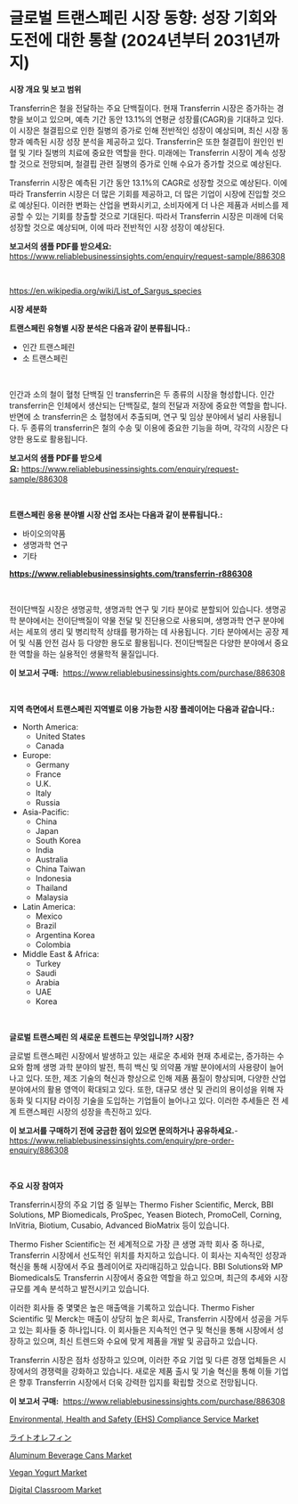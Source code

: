 <p><h1>글로벌 트랜스페린 시장 동향: 성장 기회와 도전에 대한 통찰 (2024년부터 2031년까지)</h1></p><p><strong>시장 개요 및 보고 범위</strong></p>
<p><p>Transferrin은 철을 전달하는 주요 단백질이다. 현재 Transferrin 시장은 증가하는 경향을 보이고 있으며, 예측 기간 동안 13.1%의 연평균 성장률(CAGR)을 기대하고 있다. 이 시장은 철결핍으로 인한 질병의 증가로 인해 전반적인 성장이 예상되며, 최신 시장 동향과 예측된 시장 성장 분석을 제공하고 있다. Transferrin은 또한 철결핍이 원인인 빈혈 및 기타 질병의 치료에 중요한 역할을 한다. 미래에는 Transferrin 시장이 계속 성장할 것으로 전망되며, 철결핍 관련 질병의 증가로 인해 수요가 증가할 것으로 예상된다.</p><p>Transferrin 시장은 예측된 기간 동안 13.1%의 CAGR로 성장할 것으로 예상된다. 이에 따라 Transferrin 시장은 더 많은 기회를 제공하고, 더 많은 기업이 시장에 진입할 것으로 예상된다. 이러한 변화는 산업을 변화시키고, 소비자에게 더 나은 제품과 서비스를 제공할 수 있는 기회를 창출할 것으로 기대된다. 따라서 Transferrin 시장은 미래에 더욱 성장할 것으로 예상되며, 이에 따라 전반적인 시장 성장이 예상된다.</p></p>
<p><strong>보고서의 샘플 PDF를 받으세요:</strong> <a href="https://www.reliablebusinessinsights.com/enquiry/request-sample/886308">https://www.reliablebusinessinsights.com/enquiry/request-sample/886308</a></p>
<p>&nbsp;</p>
<p><a href="https://en.wikipedia.org/wiki/List_of_Sargus_species">https://en.wikipedia.org/wiki/List_of_Sargus_species</a></p>
<p><strong>시장 세분화</strong></p>
<p><strong>트랜스페린 유형별 시장 분석은 다음과 같이 분류됩니다.:</strong></p>
<p><ul><li>인간 트랜스페린</li><li>소 트랜스페린</li></ul></p>
<p>&nbsp;</p>
<p><p>인간과 소의 철이 혈청 단백질 인 transferrin은 두 종류의 시장을 형성합니다. 인간 transferrin은 인체에서 생산되는 단백질로, 철의 전달과 저장에 중요한 역할을 합니다. 반면에 소 transferrin은 소 혈청에서 추출되며, 연구 및 임상 분야에서 널리 사용됩니다. 두 종류의 transferrin은 철의 수송 및 이용에 중요한 기능을 하며, 각각의 시장은 다양한 용도로 활용됩니다.</p></p>
<p><strong>보고서의 샘플 PDF를 받으세요:</strong>&nbsp;<a href="https://www.reliablebusinessinsights.com/enquiry/request-sample/886308">https://www.reliablebusinessinsights.com/enquiry/request-sample/886308</a></p>
<p>&nbsp;</p>
<p><strong> 트랜스페린 응용 분야별 시장 산업 조사는 다음과 같이 분류됩니다.:</strong></p>
<p><ul><li>바이오의약품</li><li>생명과학 연구</li><li>기타</li></ul></p>
<p><strong><a href="https://www.reliablebusinessinsights.com/transferrin-r886308">https://www.reliablebusinessinsights.com/transferrin-r886308</a></strong></p>
<p>&nbsp;</p>
<p><p>전이단백질 시장은 생명공학, 생명과학 연구 및 기타 분야로 분할되어 있습니다. 생명공학 분야에서는 전이단백질이 약물 전달 및 진단용으로 사용되며, 생명과학 연구 분야에서는 세포의 생리 및 병리학적 상태를 평가하는 데 사용됩니다. 기타 분야에서는 공장 제어 및 식품 안전 검사 등 다양한 용도로 활용됩니다. 전이단백질은 다양한 분야에서 중요한 역할을 하는 실용적인 생물학적 물질입니다.</p></p>
<p><strong>이 보고서 구매:</strong>&nbsp; <a href="https://www.reliablebusinessinsights.com/purchase/886308">https://www.reliablebusinessinsights.com/purchase/886308</a></p>
<p>&nbsp;</p>
<p><strong>지역 측면에서 트랜스페린 지역별로 이용 가능한 시장 플레이어는 다음과 같습니다.:</strong></p>
<p><ul>
    <li>
        North America:
        <ul>
            <li>United States</li>
            <li>Canada</li>
        </ul>
    </li>
    <li>
        Europe:
        <ul>
            <li>Germany</li>
            <li>France</li>
            <li>U.K.</li>
            <li>Italy</li>
            <li>Russia</li>
        </ul>
    </li>
    <li>
        Asia-Pacific:
        <ul>
            <li>China</li>
            <li>Japan</li>
            <li>South Korea</li>
            <li>India</li>
            <li>Australia</li>
            <li>China Taiwan</li>
            <li>Indonesia</li>
            <li>Thailand</li>
            <li>Malaysia</li>
        </ul>
    </li>
    <li>
        Latin America:
        <ul>
            <li>Mexico</li>
            <li>Brazil</li>
            <li>Argentina Korea</li>
            <li>Colombia</li>
        </ul>
    </li>
    <li>
        Middle East & Africa:
        <ul>
            <li>Turkey</li>
            <li>Saudi</li>
            <li>Arabia</li>
            <li>UAE</li>
            <li>Korea</li>
        </ul>
    </li>
    </ul></p>
<p>&nbsp;</p>
<p><strong>글로벌 트랜스페린 의 새로운 트렌드는 무엇입니까? 시장?</strong></p>
<p><p>글로벌 트랜스페린 시장에서 발생하고 있는 새로운 추세와 현재 추세로는, 증가하는 수요와 함께 생명 과학 분야의 발전, 특히 백신 및 의약품 개발 분야에서의 사용량이 늘어나고 있다. 또한, 제조 기술의 혁신과 향상으로 인해 제품 품질이 향상되며, 다양한 산업 분야에서의 활용 영역이 확대되고 있다. 또한, 대규모 생산 및 관리의 용이성을 위해 자동화 및 디지턈 라이징 기술을 도입하는 기업들이 늘어나고 있다. 이러한 추세들은 전 세계 트랜스페린 시장의 성장을 촉진하고 있다.</p></p>
<p><strong>이 보고서를 구매하기 전에 궁금한 점이 있으면 문의하거나 공유하세요.</strong>- <a href="https://www.reliablebusinessinsights.com/enquiry/pre-order-enquiry/886308">https://www.reliablebusinessinsights.com/enquiry/pre-order-enquiry/886308</a></p>
<p>&nbsp;</p>
<p><strong>주요 시장 참여자</strong></p>
<p><p>Transferrin시장의 주요 기업 중 일부는 Thermo Fisher Scientific, Merck, BBI Solutions, MP Biomedicals, ProSpec, Yeasen Biotech, PromoCell, Corning, InVitria, Biotium, Cusabio, Advanced BioMatrix 등이 있습니다.</p><p>Thermo Fisher Scientific는 전 세계적으로 가장 큰 생명 과학 회사 중 하나로, Transferrin 시장에서 선도적인 위치를 차지하고 있습니다. 이 회사는 지속적인 성장과 혁신을 통해 시장에서 주요 플레이어로 자리매김하고 있습니다. BBI Solutions와 MP Biomedicals도 Transferrin 시장에서 중요한 역할을 하고 있으며, 최근의 추세와 시장 규모를 계속 분석하고 발전시키고 있습니다.</p><p>이러한 회사들 중 몇몇은 높은 매출액을 기록하고 있습니다. Thermo Fisher Scientific 및 Merck는 매출이 상당히 높은 회사로, Transferrin 시장에서 성공을 거두고 있는 회사들 중 하나입니다. 이 회사들은 지속적인 연구 및 혁신을 통해 시장에서 성장하고 있으며, 최신 트렌드와 수요에 맞게 제품을 개발 및 공급하고 있습니다.</p><p>Transferrin 시장은 점차 성장하고 있으며, 이러한 주요 기업 및 다른 경쟁 업체들은 시장에서의 경쟁력을 강화하고 있습니다. 새로운 제품 출시 및 기술 혁신을 통해 이들 기업은 향후 Transferrin 시장에서 더욱 강력한 입지를 확립할 것으로 전망됩니다.</p></p>
<p><strong>이 보고서 구매:</strong>&nbsp;&nbsp;<a href="https://www.reliablebusinessinsights.com/purchase/886308">https://www.reliablebusinessinsights.com/purchase/886308</a></p>
<p><p><a href="https://www.linkedin.com/pulse/environmental-health-safety-ehs-compliance-service-industry-b9vjc?trackingId=437%2BtfuWPo401ZB1qxxoIA%3D%3D">Environmental, Health and Safety (EHS) Compliance Service Market</a></p><p><a href="https://medium.com/@kelscdowell78456/%E3%83%A9%E3%82%A4%E3%83%88%E3%82%AA%E3%83%AC%E3%83%95%E3%82%A3%E3%83%B3%E5%B8%82%E5%A0%B4%E5%8B%95%E5%90%91-%E5%B8%82%E5%A0%B4%E3%82%BB%E3%82%B0%E3%83%A1%E3%83%B3%E3%83%86%E3%83%BC%E3%82%B7%E3%83%A7%E3%83%B3%E3%81%AE%E8%A9%B3%E7%B4%B0%E3%81%AA%E8%AA%BF%E6%9F%BB%E3%81%A8%E6%96%B0%E8%88%88%E3%83%88%E3%83%AC%E3%83%B3%E3%83%89%E3%81%AE%E9%87%8D%E8%A6%81%E6%80%A7%E3%81%AE%E5%88%86%E6%9E%90-18e3abafc4a6">ライトオレフィン</a></p><p><a href="https://github.com/RichRobinson5/Market-Research-Report-List-6/blob/main/aluminum-beverage-cans-market.md">Aluminum Beverage Cans Market</a></p><p><a href="https://github.com/dancokkoe288/Market-Research-Report-List-1/blob/main/vegan-yogurt-market.md">Vegan Yogurt Market</a></p><p><a href="https://issuu.com/reportprime-2/docs/digital-classroom-market-size-2030.pptx">Digital Classroom Market</a></p></p>